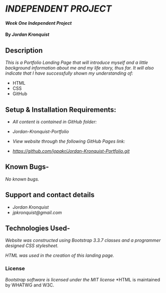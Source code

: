 # _INDEPENDENT PROJECT_

#### _Week One Independent Project_

#### By _**Jordan Kronquist**_

## Description

_This is a Portfolio Landing Page that will introduce myself and a little background information about me and my life story, thus far. It will also indicate that I have successfully shown my understanding of:_

* HTML
* CSS
* GitHub

## Setup & Installation Requirements:

* _All content is contained in GitHub folder:_
* _Jordan-Kronquist-Portfolio_

* _View website through the following GitHub Pages link:_
* _https://github.com/jopakr/Jordan-Kronquist-Portfolio.git_


## Known Bugs-

_No known bugs._

## Support and contact details

* _Jordan Kronquist_
* _jpkronquist@gmail.com_

## Technologies Used-

_Website was constructed using Bootstrap 3.3.7 classes and a programmer designed CSS stylesheet._

_HTML was used in the creation of this landing page._

### License

*Bootstrap software is licensed under the MIT license*
*HTML is maintained by WHATWG and W3C.
